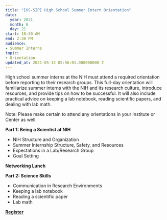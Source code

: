 ```yaml
---
title: "[HS-SIP] High School Summer Intern Orientation"
date:
  year: 2021
  month: 6
  day: 21
start: 10:30 AM
end: 2:30 PM
audience:
- Summer Interns
topic:
- Orientation
updated_at: 2021-05-13 05:56:01.000000000 Z
---
```

High school summer interns at the NIH must attend a required orientation
before reporting to their research groups. This full-day orientation
will familiarize summer interns with the NIH and its research culture,
introduce resources, and provide tips on how to be successful. It will
also include practical advice on keeping a lab notebook, reading
scientific papers, and dealing with lab math.

Note: Please make certain to attend any orientations in your Institute
or Center as well.

<strong>Part 1: Being a Scientist at NIH </strong>

* NIH Structure and Organization
* Summer Internship Structure, Safety, and Resources
* Expectations in a Lab/Research Group
* Goal Setting

**Networking Lunch**

<strong>Part 2: Science Skills </strong>

* Communication in Research Environments
* Keeping a lab notebook
* Reading a scientific paper
* Lab math

**[Register][1]**

 



[1]: https://nih.zoomgov.com/meeting/register/vJItduGtrz0vGi8QHSwNCdaOmpGBq-KwYr0

